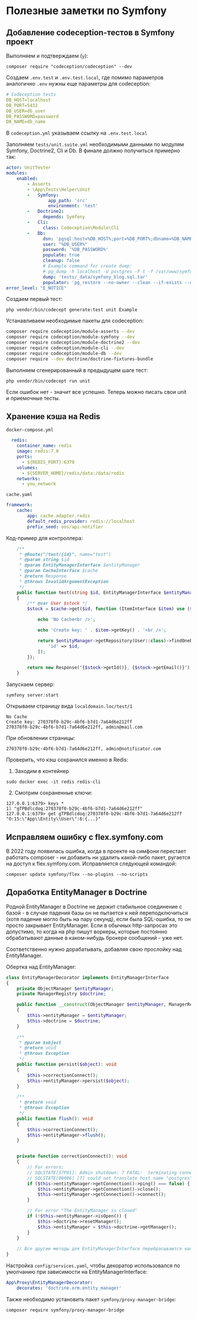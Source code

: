 
# Полезные заметки по Symfony

## Добавление codeception-тестов в Symfony проект

Выполняем и подтверждаем (`y`):

`composer require "codeception/codeception" --dev`

Создаем `.env.test` и `.env.test.local`, где помимо параметров аналогично `.env` нужны еще параметры для codeception:

```yaml
# Codeception tests
DB_HOST=localhost
DB_PORT=5432
DB_USER=db_user
DB_PASSWORD=password
DB_NAME=db_name
```

В `codeception.yml` указываем ссылку на `.env.test.local`

Заполняем `tests/unit.suite.yml` необходимыми данными по модулям Symfony, Doctrine2, Cli и Db. В финале должно
получиться примерно так:

```yaml
actor: UnitTester
modules:
    enabled:
        - Asserts
        - \App\Tests\Helper\Unit
        -   Symfony:
                app_path: 'src'
                environment: 'test'
        -   Doctrine2:
              depends: Symfony
        -   Cli:
              class: Codeception\Module\Cli
        -   Db:
              dsn: 'pgsql:host=%DB_HOST%;port=%DB_PORT%;dbname=%DB_NAME%'
              user: "%DB_USER%"
              password: '%DB_PASSWORD%'
              populate: true
              cleanup: false
              # Example command for create dump:
              # pg_dump -h localhost -U postgres -F t -f /var/www/symfony-blog.loc/tests/_data/symfony_blog.sql.tar symfony_blog --no-owner
              dump: 'tests/_data/symfony_blog.sql.tar'
              populator: 'pg_restore --no-owner --clean --if-exists --dbname $dbname --username $user --host $host --port=$port $dump'
error_level: "E_NOTICE"
```

Создаем первый тест:

`php vendor/bin/codecept generate:test unit Example`

Устанавливаем необходимые пакеты для codeception:
 
```bash
composer require codeception/module-asserts --dev
composer require codeception/module-symfony --dev
composer require codeception/module-doctrine2 --dev
composer require codeception/module-cli --dev
composer require codeception/module-db --dev
composer require --dev doctrine/doctrine-fixtures-bundle
```

Выполняем сгенерированный в предыдущем шаге тест:

`php vendor/bin/codecept run unit`

Если ошибок нет - значит все успешно. Теперь можно писать свои unit и приемочные тесты.

## Хранение кэша на Redis

`docker-compose.yml`

```yaml
  redis:
    container_name: redis
    image: redis:7.0
    ports:
      - ${REDIS_PORT}:6379
    volumes:
      - ${SERVER_HOME}/redis/data:/data/redis
    networks:
      - you_network
```

`cache.yaml`

```yaml
framework:
    cache:
        app: cache.adapter.redis
        default_redis_provider: redis://localhost
        prefix_seed: oos/api-notifier
```

Код-пример для контроллера:

```php
    /**
     * @Route("/test/{id}", name="test")
     * @param string $id
     * @param EntityManagerInterface $entityManager
     * @param CacheInterface $cache
     * @return Response
     * @throws InvalidArgumentException
     */
    public function test(string $id, EntityManagerInterface $entityManager, CacheInterface $cache): Response
    {
        /** @var User $stock */
        $stock = $cache->get($id, function (ItemInterface $item) use ($id, $entityManager) {

            echo 'No Cache<br />';

            echo 'Create key: ' . $item->getKey() . '<br />';

            return $entityManager->getRepository(User::class)->findOneBy([
                'id' => $id,
            ]);
        });

        return new Response("{$stock->getId()}, {$stock->getEmail()}");
    }
```

Запускаем сервер:

`symfony server:start`

Открываем страницу вида `localdomain.loc/test/1`

```
No Cache
Create key: 270378f0-b29c-4bf6-b7d1-7a64d6e212ff
270378f0-b29c-4bf6-b7d1-7a64d6e212ff, admin@mail.com
```

При обновлении страницы:

```
270378f0-b29c-4bf6-b7d1-7a64d6e212ff, admin@notificator.com
```

Проверить, что кэш сохранился именно в Redis:

1. Заходим в контейнер

`sudo docker exec -it redis redis-cli`

2. Смотрим сохраненные ключи:

```
127.0.0.1:6379> keys *
1) "gTPBdlcdoq:270378f0-b29c-4bf6-b7d1-7a64d6e212ff"
127.0.0.1:6379> get gTPBdlcdoq:270378f0-b29c-4bf6-b7d1-7a64d6e212ff
"O:15:\"App\\Entity\\User\":6:{...}"
```

## Исправляем ошибку с flex.symfony.com

В 2022 году появилась ошибка, когда в проекте на симфони перестает работать composer - ни добавить ни удалить какой-либо 
пакет, ругается на доступ к flex.symfony.com. Исправляется следующей командой:

`composer update symfony/flex --no-plugins --no-scripts`

## Доработка EntityManager в Doctrine

Родной EntityManager в Doctrine не держит стабильное соединение с базой - в случае падения базы он не пытается к ней
переподключиться (хотя падение могло быть на пару секунд), если была SQL-ошибка, то он просто закрывает EntityManager.
Если в обычных http-запросах это допустимо, то когда на php пишут воркеры, которые постоянно обрабатывают данные в 
каком-нибудь брокере сообщений - уже нет.

Соответственно нужно дорабатывать, добавляя свою прослойку над EntityManager. 

Обертка над EntityManager:

```php
class EntityManagerDecorator implements EntityManagerInterface
{
    private ObjectManager $entityManager;
    private ManagerRegistry $doctrine;

    public function __construct(ObjectManager $entityManager, ManagerRegistry $doctrine)
    {
        $this->entityManager = $entityManager;
        $this->doctrine = $doctrine;
    }

    /**
     * @param $object
     * @return void
     * @throws Exception
     */
    public function persist($object): void
    {
        $this->correctionConnect();
        $this->entityManager->persist($object);
    }

    /**
     * @return void
     * @throws Exception
     */
    public function flush(): void
    {
        $this->correctionConnect();
        $this->entityManager->flush();
    }


    private function correctionConnect(): void
    {
        // For errors:
        // SQLSTATE[57P01]: Admin shutdown: 7 FATAL:  terminating connection due to administrator command
        // SQLSTATE[08006] [7] could not translate host name "postgres" to address: Temporary failure in name resolution
        if ($this->entityManager->getConnection()->ping() === false) {
            $this->entityManager->getConnection()->close();
            $this->entityManager->getConnection()->connect();
        }

        // For error "The EntityManager is closed"
        if (!$this->entityManager->isOpen()) {
            $this->doctrine->resetManager();
            $this->entityManager = $this->doctrine->getManager();
        }
    }
    
    // Все другие методы для EntityManagerInterface перебрасываются напрямую на базовый EntityManager
}
```

Настройка `config/services.yaml`, чтобы декоратор использовался по умолчанию при зависимости на EntityManagerInterface:

```yaml
App\Proxy\EntityManagerDecorator:
    decorates: 'doctrine.orm.entity_manager'
```

Также необходимо установить пакет `symfony/proxy-manager-bridge`:

`composer require symfony/proxy-manager-bridge`
